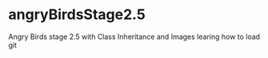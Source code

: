 # angryBirdsStage2.5
Angry Birds stage 2.5 with Class Inheritance and Images
learing how to load git